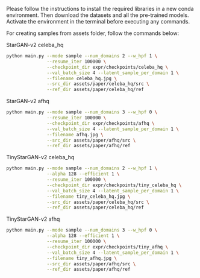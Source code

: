 Please follow the instructions to install the required libraries in a new conda environment. Then download the datasets and all the pre-trained models. Activate the environment in the terminal before executing any commands.

For creating samples from assets folder, follow the commands below:

StarGAN-v2 celeba_hq
```bash
python main.py --mode sample --num_domains 2 --w_hpf 1 \
               --resume_iter 100000 \
               --checkpoint_dir expr/checkpoints/celeba_hq \
               --val_batch_size 4 --latent_sample_per_domain 1 \
               --filename celeba_hq.jpg \
               --src_dir assets/paper/celeba_hq/src \
               --ref_dir assets/paper/celeba_hq/ref
```

StarGAN-v2 afhq
```bash
python main.py --mode sample --num_domains 3 --w_hpf 0 \
               --resume_iter 100000 \
               --checkpoint_dir expr/checkpoints/afhq \
               --val_batch_size 4 --latent_sample_per_domain 1 \
               --filename afhq.jpg \
               --src_dir assets/paper/afhq/src \
               --ref_dir assets/paper/afhq/ref
```

TinyStarGAN-v2 celeba_hq
```bash
python main.py --mode sample --num_domains 2 --w_hpf 1 \
               --alpha 128 --efficient 1 \
               --resume_iter 100000 \
               --checkpoint_dir expr/checkpoints/tiny_celeba_hq \
               --val_batch_size 4 --latent_sample_per_domain 1 \
               --filename tiny_celeba_hq.jpg \
               --src_dir assets/paper/celeba_hq/src \
               --ref_dir assets/paper/celeba_hq/ref
```

TinyStarGAN-v2 afhq
```bash
python main.py --mode sample --num_domains 3 --w_hpf 0 \
               --alpha 128 --efficient 1 \
               --resume_iter 100000 \
               --checkpoint_dir expr/checkpoints/tiny_afhq \
               --val_batch_size 4 --latent_sample_per_domain 1 \
               --filename tiny_afhq.jpg \
               --src_dir assets/paper/afhq/src \
               --ref_dir assets/paper/afhq/ref
```